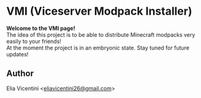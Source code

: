 # VMI (Viceserver Modpack Installer)
**Welcome to the VMI page!** <br>
The idea of this project is to be able to distribute Minecraft modpacks very easily to your friends! <br>
At the moment the project is in an embryonic state. Stay tuned for future updates!

## Author
Elia Vicentini <<eliavicentini26@gmail.com>>
